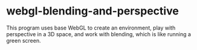 # webgl-blending-and-perspective
This program uses base WebGL to create an environment, play with perspective in a 3D space, and work with blending, which is like running a green screen.
